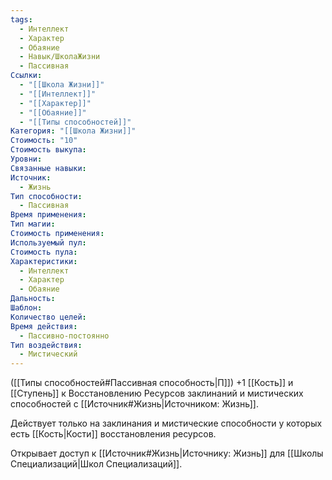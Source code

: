 ```yaml
---
tags:
  - Интеллект
  - Характер
  - Обаяние
  - Навык/ШколаЖизни
  - Пассивная
Ссылки:
  - "[[Школа Жизни]]"
  - "[[Интеллект]]"
  - "[[Характер]]"
  - "[[Обаяние]]"
  - "[[Типы способностей]]"
Категория: "[[Школа Жизни]]"
Стоимость: "10"
Стоимость выкупа: 
Уровни: 
Связанные навыки: 
Источник:
  - Жизнь
Тип способности:
  - Пассивная
Время применения: 
Тип магии: 
Стоимость применения: 
Используемый пул: 
Стоимость пула: 
Характеристики:
  - Интеллект
  - Характер
  - Обаяние
Дальность: 
Шаблон: 
Количество целей: 
Время действия:
  - Пассивно-постоянно
Тип воздействия:
  - Мистический
---
```

([[Типы способностей#Пассивная способность|П]]) +1 [[Кость]] и [[Ступень]] к Восстановлению Ресурсов заклинаний и мистических способностей с [[Источник#Жизнь|Источником: Жизнь]]. 

Действует только на заклинания и мистические способности у которых есть [[Кость|Кости]] восстановления ресурсов.

Открывает доступ к [[Источник#Жизнь|Источнику: Жизнь]] для [[Школы Специализаций|Школ Специализаций]]. 